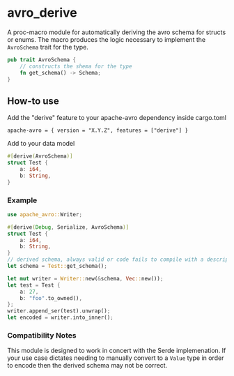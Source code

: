 <!---
  Licensed to the Apache Software Foundation (ASF) under one
  or more contributor license agreements.  See the NOTICE file
  distributed with this work for additional information
  regarding copyright ownership.  The ASF licenses this file
  to you under the Apache License, Version 2.0 (the
  "License"); you may not use this file except in compliance
  with the License.  You may obtain a copy of the License at

    http://www.apache.org/licenses/LICENSE-2.0

  Unless required by applicable law or agreed to in writing,
  software distributed under the License is distributed on an
  "AS IS" BASIS, WITHOUT WARRANTIES OR CONDITIONS OF ANY
  KIND, either express or implied.  See the License for the
  specific language governing permissions and limitations
  under the License.
-->


# avro_derive

A proc-macro module for automatically deriving the avro schema for structs or enums. The macro produces the logic necessary to implement the `AvroSchema` trait for the type.

```rust
pub trait AvroSchema {
    // constructs the shema for the type
    fn get_schema() -> Schema;
}
```
## How-to use
Add the "derive" feature to your apache-avro dependency inside cargo.toml
```
apache-avro = { version = "X.Y.Z", features = ["derive"] }
```

Add to your data model
```rust
#[derive(AvroSchema)]
struct Test {
    a: i64,
    b: String,
}
```


### Example
```rust
use apache_avro::Writer;

#[derive(Debug, Serialize, AvroSchema)]
struct Test {
    a: i64,
    b: String,
}
// derived schema, always valid or code fails to compile with a descriptive message
let schema = Test::get_schema();

let mut writer = Writer::new(&schema, Vec::new());
let test = Test {
    a: 27,
    b: "foo".to_owned(),
};
writer.append_ser(test).unwrap();
let encoded = writer.into_inner();
```

### Compatibility Notes
This module is designed to work in concert with the Serde implemenation. If your use case dictates needing to manually convert to a `Value` type in order to encode then the derived schema may not be correct.